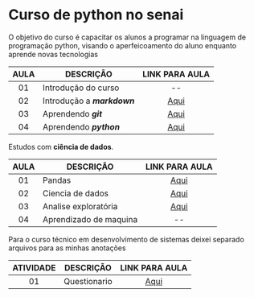 # Curso de python no senai

O objetivo do curso é capacitar os alunos a programar na linguagem de programação python, visando o aperfeicoamento do aluno enquanto aprende novas tecnologias

| AULA | DESCRIÇÃO | LINK PARA AULA|
|:-:|-|:-:|
|01| Introdução do curso| -- |
|02| Introdução a ***markdown***| [Aqui](./documents/notes_markdown.md) |
|03| Aprendendo ***git***| [Aqui](./documents/notes_git.md)
|04| Aprendendo ***python***| [Aqui](./documents/python_notes/principal_notes.md) |

Estudos com **ciência de dados**.

| AULA | DESCRIÇÃO | LINK PARA AULA|
|:-:|-|:-:|
|01| Pandas| [Aqui](./documents/data_notes/pandas.md) |
|02| Ciencia de dados| [Aqui](./documents/data_notes/data_sience.md) |
|03| Analise exploratória| [Aqui](./documents/data_notes/aed.md)
|04| Aprendizado de maquina| -- |


Para o curso técnico em desenvolvimento de sistemas deixei separado arquivos para as minhas anotações

| ATIVIDADE | DESCRIÇÃO | LINK PARA AULA|
|:-:|-|:-:|
|01| Questionario | [Aqui](./tecnico/Questionario.md) |
